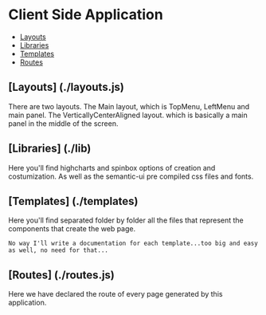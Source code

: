 # Client Side Application
  - [Layouts](#layouts)
  - [Libraries](#libraries)
  - [Templates](#templates)
  - [Routes](#routes)
  
## [Layouts] (./layouts.js)
  There are two layouts. The Main layout, which is TopMenu, LeftMenu and main panel. The VerticallyCenterAligned layout. which is
  basically a main panel in the middle of the screen.

## [Libraries] (./lib)
  Here you'll find highcharts and spinbox options of creation and costumization. As well as the semantic-ui pre compiled css files and fonts.

## [Templates] (./templates)
  Here you'll find separated folder by folder all the files that represent the components that create the web page.
  >
    No way I'll write a documentation for each template...too big and easy as well, no need for that...
    
## [Routes] (./routes.js)
  Here we have declared the route of every page generated by this application.
